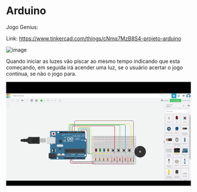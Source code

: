 # Arduino

Jogo Genius: 

Link: https://www.tinkercad.com/things/cNmq7MzB8S4-projeto-arduino

![image](https://github.com/FelipeHODiniz/Arduino/assets/161165613/aed5791e-4a4f-40c4-baa7-c9b9095b1969)

Quando iniciar as luzes vão piscar ao mesmo tempo indicando que esta começando, em seguida irá acender uma luz, se o usuário acertar o jogo continua, se não o jogo para.


<img width="auto" src="src/assets/Projeto Arduino ‐ Feito com o Clipchamp.gif">
